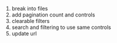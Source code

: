1. break into files
1. add pagination count and controls
1. clearable filters
1. search and filtering to use same controls
1. update url
